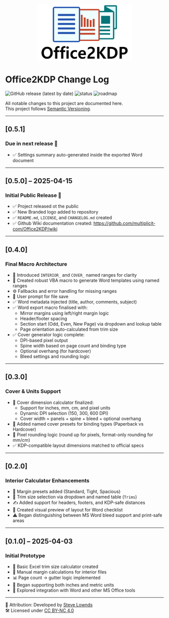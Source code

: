 <p align="center">
  <img src="assets/Logo_1000x600.png" alt="Office2KDP Logo" width="300">
</p>

# Office2KDP Change Log
![GitHub release (latest by date)](https://img.shields.io/github/v/release/multiplicit-com/Office2KDP?label=version)
![status](https://img.shields.io/badge/status-active-brightgreen)
![roadmap](https://img.shields.io/badge/roadmap-PowerPoint%20+%20Publisher%20coming%20soon-yellow)


All notable changes to this project are documented here.  
This project follows [Semantic Versioning](https://semver.org/).

---

## [0.5.1]  
### Due in next release 🎉
- ✅ Settings summary auto-generated inside the exported Word document

---

## [0.5.0] – 2025-04-15  
### Initial Public Release 🎉
- ✅ Project released ot the public
- ✅ New Branded logo added to repository
- ✅ `README.md`, `LICENSE`, and `CHANGELOG.md` created
- ✅ Github Wiki documentation created: https://github.com/multiplicit-com/Office2KDP/wiki

---

## [0.4.0]
### Final Macro Architecture

- 🧠 Introduced `INTERIOR_` and `COVER_` named ranges for clarity
- 🧩 Created robust VBA macro to generate Word templates using named ranges
- ⚙️ Fallbacks and error handling for missing ranges
- 💬 User prompt for file save
- ✅ Word metadata injected (title, author, comments, subject)
- ✅ Word export macro finalised with:
  - Mirror margins using left/right margin logic
  - Header/footer spacing
  - Section start (Odd, Even, New Page) via dropdown and lookup table
  - Page orientation auto-calculated from trim size
- ✅ Cover generator logic complete:
  - DPI-based pixel output
  - Spine width based on page count and binding type
  - Optional overhang (for hardcover)
  - Bleed settings and rounding logic

---

## [0.3.0]
### Cover & Units Support

- 🎨 Cover dimension calculator finalized:
  - Support for inches, mm, cm, and pixel units
  - Dynamic DPI selection (150, 300, 600 DPI)
  - Cover width = panels + spine + bleed + optional overhang
- 📐 Added named cover presets for binding types (Paperback vs Hardcover)
- 🔁 Pixel rounding logic (round up for pixels, format-only rounding for mm/cm)
- ✅ KDP-compatible layout dimensions matched to official specs

---

## [0.2.0]
### Interior Calculator Enhancements

- 🧮 Margin presets added (Standard, Tight, Spacious)
- 🔁 Trim size selection via dropdown and named table (`Trims`)
- ✍️ Added support for headers, footers, and KDP-safe distances
- 🧾 Created visual preview of layout for Word checklist
- ⚠️ Began distinguishing between MS Word bleed support and print-safe areas

---

## [0.1.0] – 2025-04-03  
### Initial Prototype

- 🚧 Basic Excel trim size calculator created
- 📐 Manual margin calculations for interior files
- 📊 Page count → gutter logic implemented
- 📁 Began supporting both inches and metric units
- 🧰 Explored integration with Word and other MS Office tools

---

📌 Attribution: Developed by [Steve Lownds](https://www.multiplicit.co.uk)  
🛠️ Licensed under [CC BY-NC 4.0](https://creativecommons.org/licenses/by-nc/4.0/)
